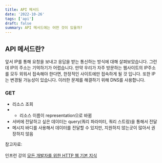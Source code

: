 ```yaml
---
title: API 메서드
date: '2022-10-26'
tags: ['api']
draft: false
summary: API 메서드에는 어떤 것이 있을까?
---
```


## API 메서드란? 

앞서 IP를 통해 요청을 보내고 응답을 받는 통신하는 방식에 대해 살펴보았습니다. 그런데 IP의 주소는 기억하기가 어렵습니다. 만약 우리가 자주 방문하는 웹사이트의 IP주소를 모두 외워서 접속해야 한다면, 한정적인 사이트에만 접속하게 될 것 입니다. 또한 IP는 변경될 가능성이 있습니다. 이러한 문제를 해결하기 위해 DNS를 사용합니다.

### GET 

- 리소스 조회
- * 리소스 이름이  representation으로 바뀜
- 서버에 전달하고 싶은 데이터는 query(쿼리 파라미터, 쿼리 스트링)을 통해서 전달
- 메시지 바디를 사용해서 데이터를 전달할 수 있지만, 지원하지 않는곳이 많아서 권장하지 않음

참고자료:<br></br> 인프런 강의 [모든 개발자를 위한 HTTP 웹 기본 지식](https://www.inflearn.com/course/http-%EC%9B%B9-%EB%84%A4%ED%8A%B8%EC%9B%8C%ED%81%AC)
